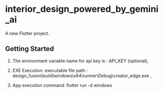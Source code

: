 # interior_design_powered_by_gemini_ai

A new Flutter project.

## Getting Started

1. The environment variable name for api key is : API_KEY (optional),
   
3. EXE Execution: executable file path : design_fusion\build\windows\x64\runner\Debug\creator_edge.exe ,

4. App execution command: flutter run -d windows
